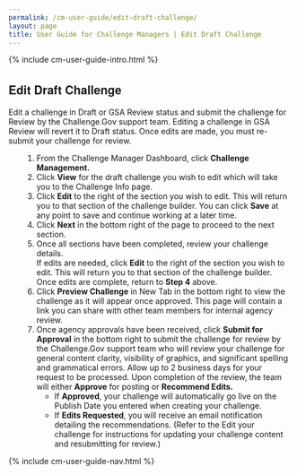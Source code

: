 ```yaml
---
permalink: /cm-user-guide/edit-draft-challenge/
layout: page
title: User Guide for Challenge Managers | Edit Draft Challenge
---
```

<div class="res-sec">
  <div class="grid-row ">
    <div class="grid-col-12">{% include cm-user-guide-intro.html %}</div>
  </div>
  <div class="grid-row grid-gap usa-typo">
    <div class="grid-col-12 usa-padding-bottom-10 usa-padding-bottom-30 padding-x-0">
      <div class="bg-secondary-lighter text-center">
        <h2 class="margin-bottom-0">Edit Draft Challenge</h2>
      </div>
    </div>
  </div>
  <div class="grid-row grid-gap justify-content-between">
    <div class="grid-col-7">
      <div class="usa-prose">
        <p>Edit a challenge in Draft or GSA Review status and submit the challenge for Review by the Challenge.Gov support team. Editing a challenge in GSA Review will revert it to Draft status. Once edits are made, you must re-submit your challenge for review.</p>
        <ol>
          <li class="font-normal"><span>From the Challenge Manager Dashboard, click <b>Challenge Management.</b></span></li>
          <li class="font-normal"><span>Click <b>View</b> for the draft challenge you wish to edit which will take you to the Challenge Info page.</span></li>
          <li class="font-normal"><span>Click <b>Edit</b> to the right of the section you wish to edit. This will return you to that section of the challenge builder. You can click <b>Save</b> at any point to save and continue working at a later time.</span></li>
          <li class="font-normal"><span>Click <b>Next</b> in the bottom right of the page to proceed to the next section.</span></li>
          <li class="font-normal"><span>Once all sections have been completed, review your challenge details.<br>
            If edits are needed, click <b>Edit</b> to the right of the section you wish to edit. This will return you to that section of the challenge builder. Once edits are complete, return to <b>Step 4</b> above.</span></li>
            <li class="font-normal"><span>Click <b>Preview Challenge</b> in New Tab in the bottom right to view the challenge as it will appear once approved. This page will contain a link you can share with other team members for internal agency review.</span></li>
            <li class="font-normal"><span>Once agency approvals have been received, click <b>Submit for Approval</b> in the bottom right to submit the challenge for review by the Challenge.Gov support team who will review your challenge for general content clarity, visibility of graphics, and significant spelling and grammatical errors. Allow up to 2 business days for your request to be processed. Upon completion of the review, the team will either <b>Approve</b> for posting or <b>Recommend Edits.</b>
              <ul>
                <li>If <b>Approved</b>, your challenge will automatically go live on the Publish Date you entered when creating your challenge.</li>
                <li>If <b>Edits Requested</b>, you will receive an email notification detailing the recommendations. (Refer to the Edit your challenge for instructions for updating your challenge content and resubmitting for review.)</li>
              </ul></span></li>
            </ol>
          </div>
        </div>
        <div class="grid-col-4"> {% include cm-user-guide-nav.html %} </div>
      </div>
        </div><style>
      .usa-prose ol{
        padding-left: 50px;
        margin-top: 0;
      }
      .usa-prose ol ul{
        margin-top: 0;
      }
      .usa-prose ul{
        padding-left: 2rem;
        margin-top: 0;
        margin-bottom: 1em;
      }
      .usa-prose ul li{
        max-width: 100%;
        margin-bottom: 0;
      }
      .tablet\:grid-col-10 {
        flex: 0 1 auto;
        width: 100%;
      }
      .grid-container .usa-sidenav {
        margin-left: 0;
        margin-right: 0;
        padding-left: 0;
      }
      .grid-container .usa-sidenav__sublist {
        list-style-type: none;
        padding-left: 0;
        margin: 0;
        font-size: 1rem;
      }
      .usa-typo {
        font-family: Source Sans Pro Web,Helvetica Neue,Helvetica,Roboto,Arial,sans-serif;
      }
      .menu-title {
        text-indent: 1em;
        font-weight: 600;
      }
      .no-underline {
        text-decoration: none !important;
      }
      .child-link {
        text-indent: 2em;
        color: #757575;
        font-weight: 500;
      }
      .usa-sidenav__item a:not(.usa-current):hover {
        background-color: #f1f1f1;
      }
      
      .usa-sidenav__sublist .usa-sidenav__item a.inactive-link:hover,
      .usa-sidenav__item a.child-link.inactive-link:hover {
        color: #004c8c !important;
        font-weight: 400 !important;
        text-decoration: none !important;
      }
      
      .usa-sidenav__sublist a:not(.usa-current),
      .usa-sidenav__item a.child-link:not(.usa-current) {
        color: #757575 !important;
      }
      
      .usa-current {
        color: #205493 !important;
        font-weight: 600 !important;
      }
      
      .usa-sidenav__item a.child-link:not(.usa-current):hover {
        font-weight: 400 !important;
      }
      
      .usa-sidenav__item a[href=""]:hover {
        color: #205493 !important;
        font-weight: 400 !important;
      }
      
      .usa-sidenav__item a.menu-title:hover {
        background-color: transparent !important;
      }
    </style>